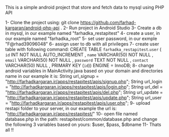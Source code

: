 This is a simple android project that store and fetch data to mysql using PHP API

1- Clone the project using: git clone https://github.com/farhad-kargaran/android-php-api .
2- Run project in Android Studio
3- Create a db in mysql, in our example named "farhadka_restapitest"
4- create a user, in our example named "farhadka_root"
5- set user password, in our exmple "F@rhad39096048"
6- assign user to db with all privileges
7- create user table with following command:
CREATE TABLE `farhadka_restapitest`.`user` ( `id` INT NOT NULL AUTO_INCREMENT , `name` VARCHAR(50) NOT NULL , `email` VARCHAR(50) NOT NULL , `password` TEXT NOT NULL , `contact` VARCHAR(50) NULL , PRIMARY KEY (`id`)) ENGINE = InnoDB; 
8- change android variables in MainActivity.java based on your domain and directories name in our example it is:
    String url_signup = "http://farhadkargaran.ir/apps/restapitest/apis/signup.php";
    String url_login = "http://farhadkargaran.ir/apps/restapitest/apis/login.php";
    String url_del = "http://farhadkargaran.ir/apps/restapitest/apis/del.php";
    String url_update = "http://farhadkargaran.ir/apps/restapitest/apis/update.php";
    String url_user = "http://farhadkargaran.ir/apps/restapitest/apis/user.php";
9- upload restapi folder to your server, in our example the url is: "http://farhadkargaran.ir/apps/restapitest/"
10- open file named database.php in the path: restapitest/common/database.php and change the following 3 variables based on yours:
    $user, $pass, $dbname
11- Thats all !!
